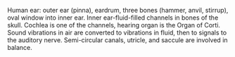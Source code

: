 Human ear: outer ear (pinna), eardrum, three bones (hammer, anvil, stirrup), oval window into inner ear. Inner ear-fluid-filled channels in bones of the skull. Cochlea is one of the channels, hearing organ is the Organ of Corti. Sound vibrations in air are converted to vibrations in fluid, then to signals to the auditory nerve.
Semi-circular canals, utricle, and saccule are involved in balance.